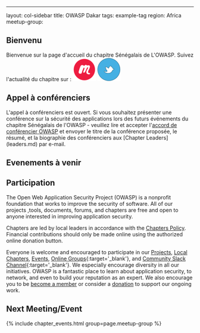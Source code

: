 ---

layout: col-sidebar
title: OWASP Dakar
tags: example-tag
region: Africa
meetup-group:

## Bienvenu
Bienvenue sur la page d'accueil du chapitre Sénégalais  de L'OWASP.
Suivez l'actualité du chapitre sur :
[![Meetup](/assets/images/meetup.png)](https://www.meetup.com/xxxx/)
[![Twitter](/assets/images/twitter.png)](https://twitter.com/owasp_sn)

## Appel à conférenciers

L'appel à conférenciers est ouvert. Si vous souhaitez présenter une conférence sur la sécurité des applications lors des futurs événements du chapitre Sénégalais de l'OWASP - veuillez lire et accepter l'[accord de conférencier OWASP](/www-policy/legal/speaker-agreement) et envoyer le titre de la conférence proposée, le résumé, et la biographie des conférenciers aux [Chapter Leaders] (leaders.md) par e-mail.
## Evenements à venir

## Participation
The Open Web Application Security Project (OWASP) is a nonprofit foundation that works to improve the security of software. All of our projects ,tools, documents, forums, and chapters are free and open to anyone interested in improving application security. 

Chapters are led by local leaders in accordance with the [Chapters Policy](/www-policy/operational/chapters). Financial contributions should only be made online using the authorized online donation button. 

Everyone is welcome and encouraged to participate in our [Projects](/projects/), [Local Chapters](/chapters/), [Events](/events/), [Online Groups](https://groups.google.com/a/owasp.com/){:target='_blank'}, and [Community Slack Channel](https://owasp.slack.com/){:target='_blank'}. We especially encourage diversity in all our initiatives. OWASP is a fantastic place to learn about application security, to network, and even to build your reputation as an expert. We also encourage you to be [become a member](/membership/) or consider a [donation](/donate/) to support our ongoing work.

Next Meeting/Event <!-- You should keep this section as it will populate your meetup events -->
---------------------
{% include chapter_events.html group=page.meetup-group %}

